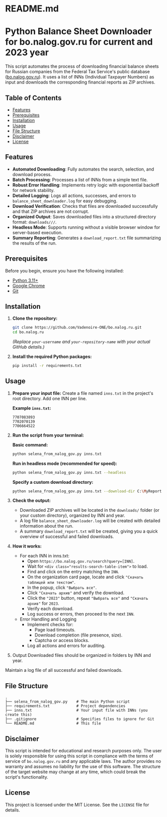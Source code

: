 # README.md

# Python Balance Sheet Downloader for bo.nalog.gov.ru for current and 2023 year





This script automates the process of downloading financial balance sheets for Russian companies from the Federal Tax Service's public database ([bo.nalog.gov.ru](https://bo.nalog.gov.ru/)). It uses a list of INNs (Individual Taxpayer Numbers) as input and downloads the corresponding financial reports as ZIP archives.

## Table of Contents

- [Features](#features)
- [Prerequisites](#prerequisites)
- [Installation](#installation)
- [Usage](#usage)
- [File Structure](#file-structure)
- [Disclaimer](#disclaimer)
- [License](#license)

## Features

- **Automated Downloading**: Fully automates the search, selection, and download process.
- **Batch Processing**: Processes a list of INNs from a simple text file.
- **Robust Error Handling**: Implements retry logic with exponential backoff for network stability.
- **Detailed Logging**: Logs all actions, successes, and errors to `balance_sheet_downloader.log` for easy debugging.
- **Download Verification**: Checks that files are downloaded successfully and that ZIP archives are not corrupt.
- **Organized Output**: Saves downloaded files into a structured directory format: `downloads///`.
- **Headless Mode**: Supports running without a visible browser window for server-based execution.
- **Summary Reporting**: Generates a `download_report.txt` file summarizing the results of the run.

## Prerequisites

Before you begin, ensure you have the following installed:

- [Python 3.11+](https://www.python.org/downloads/)
- [Google Chrome](https://www.google.com/chrome/)
- [Git](https://git-scm.com/downloads)

## Installation

1.  **Clone the repository:**
    ```bash
    git clone https://github.com/Vadenoire-ONE/bo.nalog.ru.git
    cd bo.nalog.ru
    ```
    *(Replace `your-username` and `your-repository-name` with your actual GitHub details.)*

2.  **Install the required Python packages:**
    ```bash
    pip install -r requirements.txt
    ```

## Usage

1.  **Prepare your input file:**
    Create a file named `inns.txt` in the project's root directory. Add one INN per line.

    **Example `inns.txt`:**
    ```
    7707083893
    7702070139
    7706664522
    ```

2.  **Run the script from your terminal:**

    **Basic command:**
    ```bash
    python selena_from_nalog_gov.py inns.txt
    ```

    **Run in headless mode (recommended for speed):**
    ```bash
    python selena_from_nalog_gov.py inns.txt --headless
    ```

    **Specify a custom download directory:**
    ```bash
    python selena_from_nalog_gov.py inns.txt --download-dir C:\MyReports --headless
    ```

3.  **Check the output:**
    -   Downloaded ZIP archives will be located in the `downloads/` folder (or your custom directory), organized by INN and year.
    -   A log file `balance_sheet_downloader.log` will be created with detailed information about the run.
    -   A summary `download_report.txt` will be created, giving you a quick overview of successful and failed downloads.

4. **How it works:**
    - For each INN in inns.txt:
        - Open `https://bo.nalog.gov.ru/search?query=[INN]`.
        - Wait for `<div class="results-search-table-item">` to load.
        - Find and click on the entry matching the `INN`.
        - On the organization card page, locate and click `"Скачать таблицей или текстом"`.
        - In the popup, click `"Выбрать все"`.
        - Click `"Скачать архив"` and verify the download.
        - Click the `"2023"` button, repeat `"Выбрать все"` and `"Скачать архив"` for `2023`.
        - Verify each download.
        - Log success or errors, then proceed to the next `INN`.
    - Error Handling and Logging
        - Implement checks for:
            - Page load timeouts.
            - Download completion (file presence, size).
            - Captcha or access blocks.
        - Log all actions and errors for auditing.

5. Output
Downloaded files should be organized in folders by INN and year.

Maintain a log file of all successful and failed downloads.

## File Structure

```
.
├── selena_from_nalog_gov.py    # The main Python script
├── requirements.txt            # Project dependencies
├── inns.txt                    # Your input file with INNs (you create this)
├── .gitignore                  # Specifies files to ignore for Git
└── README.md                   # This file
```

## Disclaimer

This script is intended for educational and research purposes only. The user is solely responsible for using this script in compliance with the terms of service of `bo.nalog.gov.ru` and any applicable laws. The author provides no warranty and assumes no liability for the use of this software. The structure of the target website may change at any time, which could break the script's functionality.

## License

This project is licensed under the MIT License. See the `LICENSE` file for details.